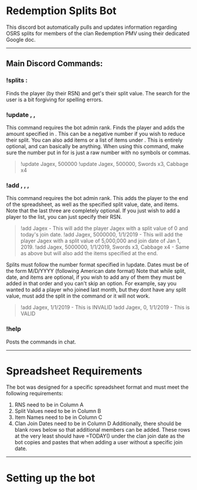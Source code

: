 # Redemption Splits Bot
This discord bot automatically pulls and updates information regarding OSRS splits for members of the clan Redemption PMV using their dedicated Google doc. 

---

## Main Discord Commands:

### **!splits <player>**:
Finds the player (by their RSN) and get's their split value. The search for the user is a bit forgiving for spelling errors. 

### **!update <player>, <amount>, <items>**
This command requires the bot admin rank.
Finds the player and adds the amount specified in <amount>. This can be a negative number if you wish to reduce their split. 
You can also add items or a list of items under <item>. This is entirely optional, and can basically be anything. 
When using this command, make sure the number put in for <amount> is just a raw number with no symbols or commas.
> !update Jagex, 500000
> !update Jagex, 500000, Swords x3, Cabbage x4

### **!add <player>, <split>, <date>, <items>**
This command requires the bot admin rank.
This adds the player to the end of the spreadsheet, as well as the specified split value, date, and items. 
Note that the last three are completely optional. If you just wish to add a player to the list, you can just specify their RSN.

> !add Jagex - This will add the player Jagex with a split value of 0 and today's join date.
> !add Jagex, 5000000, 1/1/2019 - This will add the player Jagex with a split value of 5,000,000 and join date of Jan 1, 2019.
> !add Jagex, 5000000, 1/1/2019, Swords x3, Cabbage x4 - Same as above but will also add the items specified at the end.

Splits must follow the number format specified in !update. Dates must be of the form M/D/YYYY (following American date format)
Note that while split, date, and items are optional, if you wish to add any of them they must be added in that order and you can't skip an option. For example, say you wanted to add a player who joined last month, but they dont have any split value, must add the split in the command or it will not work.

> !add Jagex, 1/1/2019 - This is INVALID
> !add Jagex, 0, 1/1/2019 - This is VALID

### **!help**
Posts the commands in chat.

---

# Spreadsheet Requirements
The bot was designed for a specific spreadsheet format and must meet the following requirements:
1. RNS need to be in Column A
2. Split Values need to be in Column B
3. Item Names need to be in Column C
4. Clan Join Dates need to be in Column D
Additionally, there should be blank rows below so that additional members can be added. These rows at the very least should have =TODAY() under the clan join date as the bot copies and pastes that when adding a user without a specific join date. 

---

# Setting up the bot

<ADD BELOW>









